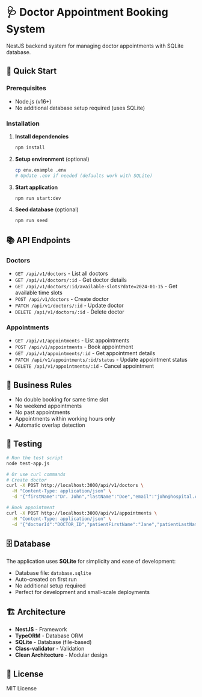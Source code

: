 # 🩺 Doctor Appointment Booking System

NestJS backend system for managing doctor appointments with SQLite database.

## 🚀 Quick Start

### Prerequisites
- Node.js (v16+)
- No additional database setup required (uses SQLite)

### Installation

1. **Install dependencies**
   ```bash
   npm install
   ```

2. **Setup environment** (optional)
   ```bash
   cp env.example .env
   # Update .env if needed (defaults work with SQLite)
   ```

3. **Start application**
   ```bash
   npm run start:dev
   ```

4. **Seed database** (optional)
   ```bash
   npm run seed
   ```

## 📚 API Endpoints

### Doctors
- `GET /api/v1/doctors` - List all doctors
- `GET /api/v1/doctors/:id` - Get doctor details
- `GET /api/v1/doctors/:id/available-slots?date=2024-01-15` - Get available time slots
- `POST /api/v1/doctors` - Create doctor
- `PATCH /api/v1/doctors/:id` - Update doctor
- `DELETE /api/v1/doctors/:id` - Delete doctor

### Appointments
- `GET /api/v1/appointments` - List appointments
- `POST /api/v1/appointments` - Book appointment
- `GET /api/v1/appointments/:id` - Get appointment details
- `PATCH /api/v1/appointments/:id/status` - Update appointment status
- `DELETE /api/v1/appointments/:id` - Cancel appointment

## 🔧 Business Rules

- No double booking for same time slot
- No weekend appointments
- No past appointments
- Appointments within working hours only
- Automatic overlap detection

## 🧪 Testing

```bash
# Run the test script
node test-app.js

# Or use curl commands
# Create doctor
curl -X POST http://localhost:3000/api/v1/doctors \
  -H "Content-Type: application/json" \
  -d '{"firstName":"Dr. John","lastName":"Doe","email":"john@hospital.com","phone":"+1-555-0100","specialization":"cardiology","startTime":"09:00","endTime":"17:00"}'

# Book appointment
curl -X POST http://localhost:3000/api/v1/appointments \
  -H "Content-Type: application/json" \
  -d '{"doctorId":"DOCTOR_ID","patientFirstName":"Jane","patientLastName":"Smith","patientEmail":"jane@email.com","patientPhone":"+1-555-0200","appointmentDate":"2024-01-15","startTime":"10:00"}'
```

## 🗄️ Database

The application uses **SQLite** for simplicity and ease of development:
- Database file: `database.sqlite`
- Auto-created on first run
- No additional setup required
- Perfect for development and small-scale deployments

## 🏗️ Architecture

- **NestJS** - Framework
- **TypeORM** - Database ORM
- **SQLite** - Database (file-based)
- **Class-validator** - Validation
- **Clean Architecture** - Modular design

## 📝 License

MIT License 